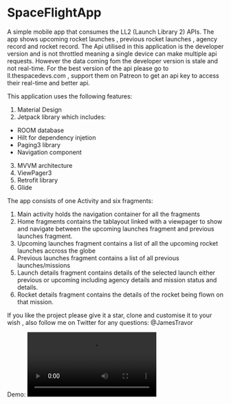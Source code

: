 # SpaceFlightApp
A simple mobile app that consumes the LL2 (Launch Library 2) APIs. The app shows upcoming rocket launches , previous rocket launches , agency record and rocket record.
The Api utilised in this application is the developer version and is not throttled meaning a single device can make multiple api requests. However the data coming fom the developer
version is stale and not real-time.
For the best version of the api please go to ll.thespacedevs.com , support them on Patreon to get an api key to access their real-time and better api.

This application uses the following features:
1. Material Design
2. Jetpack library which includes:
- ROOM database
- Hilt for dependency injetion
- Paging3 library
- Navigation component
3. MVVM architecture
4. ViewPager3
5. Retrofit library
6. Glide 

The app consists of one Activity and six fragments:
1. Main activity holds the navigation container for all the fragments
2. Home fragments contains the tablayout linked  with a viewpager to show and navigate between the upcoming launches fragment
   and previous launches fragment.
3. Upcoming launches fragment contains a list of all the upcoming rocket launches accross the globe
4. Previous launches fragment contains a list of all previous launches/missions
5. Launch details fragment contains details of the selected launch either previous or upcoming including agency details and mission status and details.
6. Rocket details fragment contains the details of the rocket being flown on that mission.

If you like the project please give it a star, clone and customise it to your wish ,  also follow me on Twitter for any questions: @JamesTravor

Demo:
![Frame converted](https://user-images.githubusercontent.com/40741293/135634372-755c79a2-72b4-44ea-9585-5c2674306a42.mp4)

